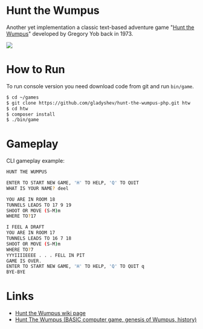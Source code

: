 # Hunt the Wumpus

Another yet implementation a classic text-based adventure game "[Hunt the Wumpus](https://en.wikipedia.org/wiki/Hunt_the_Wumpus)" developed by Gregory Yob back in 1973.

<img style="allign: center;" src="https://upload.wikimedia.org/wikipedia/ru/1/18/Wumpus2.png">

# How to Run

To run console version you need download code from git and run `bin/game`.
```bash
$ cd ~/games
$ git clone https://github.com/gladyshev/hunt-the-wumpus-php.git htw
$ cd htw 
$ composer install
$ ./bin/game
```

# Gameplay

CLI gameplay example: 
```bash
HUNT THE WUMPUS

ENTER TO START NEW GAME, 'H' TO HELP, 'Q' TO QUIT 
WHAT IS YOUR NAME? deel

YOU ARE IN ROOM 18
TUNNELS LEADS TO 17 9 19
SHOOT OR MOVE (S-M)m
WHERE TO?17

I FEEL A DRAFT
YOU ARE IN ROOM 17
TUNNELS LEADS TO 16 7 18
SHOOT OR MOVE (S-M)m
WHERE TO?7
YYYIIIIEEEE . . . FELL IN PIT
GAME IS OVER.
ENTER TO START NEW GAME, 'H' TO HELP, 'Q' TO QUIT q
BYE-BYE

```

# Links
- [Hunt the Wumpus wiki page](https://en.wikipedia.org/wiki/Hunt_the_Wumpus) 
- [Hunt The Wumpus (BASIC computer game, genesis of Wumpus, history)](http://www.atariarchives.org/bcc1/showpage.php?page=247)
